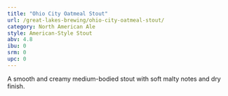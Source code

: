 ```yaml
---
title: "Ohio City Oatmeal Stout"
url: /great-lakes-brewing/ohio-city-oatmeal-stout/
category: North American Ale
style: American-Style Stout
abv: 4.8
ibu: 0
srm: 0
upc: 0
---
```

A smooth and creamy medium-bodied stout with soft malty notes and dry finish.
